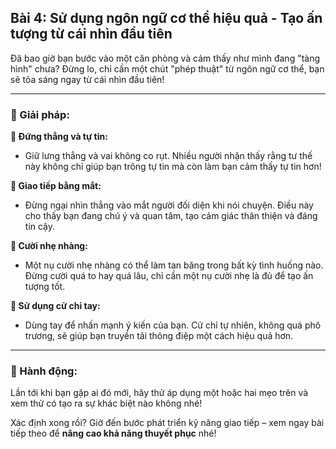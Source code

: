 ## Bài 4: Sử dụng ngôn ngữ cơ thể hiệu quả - Tạo ấn tượng từ cái nhìn đầu tiên

Đã bao giờ bạn bước vào một căn phòng và cảm thấy như mình đang "tàng hình" chưa? Đừng lo, chỉ cần một chút "phép thuật" từ ngôn ngữ cơ thể, bạn sẽ tỏa sáng ngay từ cái nhìn đầu tiên!

---

### 📌 Giải pháp:

**🔹 Đứng thẳng và tự tin:**
- Giữ lưng thẳng và vai không co rụt. Nhiều người nhận thấy rằng tư thế này không chỉ giúp bạn trông tự tin mà còn làm bạn cảm thấy tự tin hơn!

**🔹 Giao tiếp bằng mắt:**
- Đừng ngại nhìn thẳng vào mắt người đối diện khi nói chuyện. Điều này cho thấy bạn đang chú ý và quan tâm, tạo cảm giác thân thiện và đáng tin cậy.

**🔹 Cười nhẹ nhàng:**
- Một nụ cười nhẹ nhàng có thể làm tan băng trong bất kỳ tình huống nào. Đừng cười quá to hay quá lâu, chỉ cần một nụ cười nhẹ là đủ để tạo ấn tượng tốt.

**🔹 Sử dụng cử chỉ tay:**
- Dùng tay để nhấn mạnh ý kiến của bạn. Cử chỉ tự nhiên, không quá phô trương, sẽ giúp bạn truyền tải thông điệp một cách hiệu quả hơn.

---

### 🚀 Hành động:

Lần tới khi bạn gặp ai đó mới, hãy thử áp dụng một hoặc hai mẹo trên và xem thử có tạo ra sự khác biệt nào không nhé!

Xác định xong rồi? Giờ đến bước phát triển kỹ năng giao tiếp – xem ngay bài tiếp theo để **nâng cao khả năng thuyết phục** nhé!